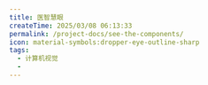 ```yaml
---
title: 医智慧眼
createTime: 2025/03/08 06:13:33
permalink: /project-docs/see-the-components/
icon: material-symbols:dropper-eye-outline-sharp
tags:
  - 计算机视觉
  - 
---
```

